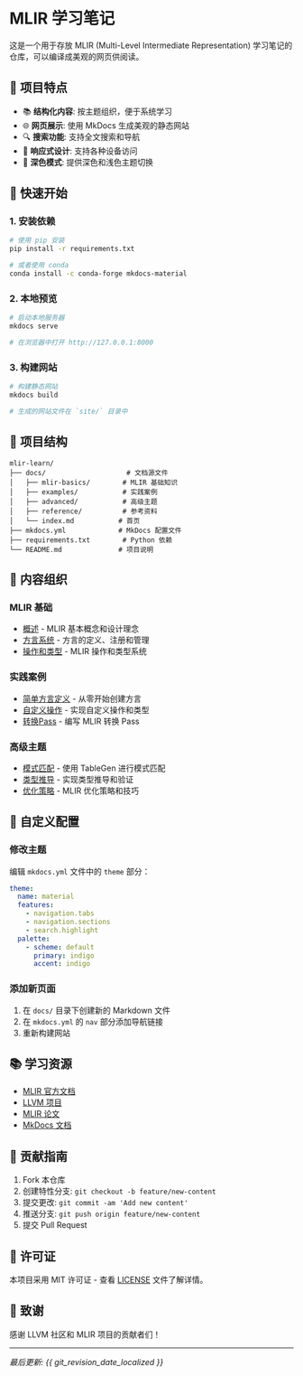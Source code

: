 # MLIR 学习笔记

这是一个用于存放 MLIR (Multi-Level Intermediate Representation) 学习笔记的仓库，可以编译成美观的网页供阅读。

## 🎯 项目特点

- 📚 **结构化内容**: 按主题组织，便于系统学习
- 🌐 **网页展示**: 使用 MkDocs 生成美观的静态网站
- 🔍 **搜索功能**: 支持全文搜索和导航
- 📱 **响应式设计**: 支持各种设备访问
- 🌙 **深色模式**: 提供深色和浅色主题切换

## 🚀 快速开始

### 1. 安装依赖

```bash
# 使用 pip 安装
pip install -r requirements.txt

# 或者使用 conda
conda install -c conda-forge mkdocs-material
```

### 2. 本地预览

```bash
# 启动本地服务器
mkdocs serve

# 在浏览器中打开 http://127.0.0.1:8000
```

### 3. 构建网站

```bash
# 构建静态网站
mkdocs build

# 生成的网站文件在 `site/` 目录中
```

## 📁 项目结构

```
mlir-learn/
├── docs/                    # 文档源文件
│   ├── mlir-basics/        # MLIR 基础知识
│   ├── examples/           # 实践案例
│   ├── advanced/           # 高级主题
│   ├── reference/          # 参考资料
│   └── index.md           # 首页
├── mkdocs.yml             # MkDocs 配置文件
├── requirements.txt        # Python 依赖
└── README.md              # 项目说明
```

## 📝 内容组织

### MLIR 基础
- [概述](docs/mlir-basics/overview.md) - MLIR 基本概念和设计理念
- [方言系统](docs/mlir-basics/dialects.md) - 方言的定义、注册和管理
- [操作和类型](docs/mlir-basics/ops-and-types.md) - MLIR 操作和类型系统

### 实践案例
- [简单方言定义](docs/examples/simple-dialect.md) - 从零开始创建方言
- [自定义操作](docs/examples/custom-ops.md) - 实现自定义操作和类型
- [转换Pass](docs/examples/transformation-pass.md) - 编写 MLIR 转换 Pass

### 高级主题
- [模式匹配](docs/advanced/pattern-matching.md) - 使用 TableGen 进行模式匹配
- [类型推导](docs/advanced/type-inference.md) - 实现类型推导和验证
- [优化策略](docs/advanced/optimization.md) - MLIR 优化策略和技巧

## 🔧 自定义配置

### 修改主题

编辑 `mkdocs.yml` 文件中的 `theme` 部分：

```yaml
theme:
  name: material
  features:
    - navigation.tabs
    - navigation.sections
    - search.highlight
  palette:
    - scheme: default
      primary: indigo
      accent: indigo
```

### 添加新页面

1. 在 `docs/` 目录下创建新的 Markdown 文件
2. 在 `mkdocs.yml` 的 `nav` 部分添加导航链接
3. 重新构建网站

## 📚 学习资源

- [MLIR 官方文档](https://mlir.llvm.org/)
- [LLVM 项目](https://llvm.org/)
- [MLIR 论文](https://mlir.llvm.org/getting_started/Paper/)
- [MkDocs 文档](https://www.mkdocs.org/)

## 🤝 贡献指南

1. Fork 本仓库
2. 创建特性分支: `git checkout -b feature/new-content`
3. 提交更改: `git commit -am 'Add new content'`
4. 推送分支: `git push origin feature/new-content`
5. 提交 Pull Request

## 📄 许可证

本项目采用 MIT 许可证 - 查看 [LICENSE](LICENSE) 文件了解详情。

## 🙏 致谢

感谢 LLVM 社区和 MLIR 项目的贡献者们！

---

*最后更新: {{ git_revision_date_localized }}* 